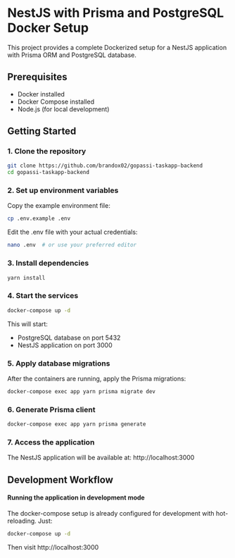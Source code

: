 # NestJS with Prisma and PostgreSQL Docker Setup

This project provides a complete Dockerized setup for a NestJS application with
Prisma ORM and PostgreSQL database.

## Prerequisites

- Docker installed
- Docker Compose installed
- Node.js (for local development)

## Getting Started

### 1. Clone the repository

```bash
git clone https://github.com/brandox02/gopassi-taskapp-backend
cd gopassi-taskapp-backend
```

### 2. Set up environment variables

Copy the example environment file:

```bash
cp .env.example .env
```

Edit the .env file with your actual credentials:

```bash
nano .env  # or use your preferred editor
```

### 3. Install dependencies

```bash
yarn install
```

### 4. Start the services

```bash
docker-compose up -d
```

This will start:

- PostgreSQL database on port 5432
- NestJS application on port 3000

### 5. Apply database migrations

After the containers are running, apply the Prisma migrations:

```bash
docker-compose exec app yarn prisma migrate dev
```

### 6. Generate Prisma client

```bash
docker-compose exec app yarn prisma generate
```

### 7. Access the application

The NestJS application will be available at: http://localhost:3000

## Development Workflow

#### Running the application in development mode

The docker-compose setup is already configured for development with
hot-reloading. Just:

```bash
docker-compose up -d
```

Then visit http://localhost:3000
